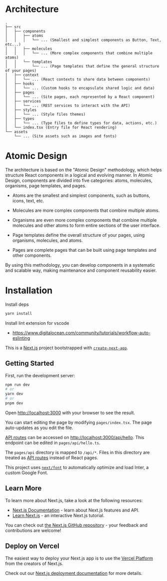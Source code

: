 # Architecture

```
.
├── src
│   ├── components
│   │   ├── atoms
│   │   │   └── ... (Smallest and simplest components as Button, Text, etc...)
│   │   ├── molecules
│   │   │   └── ... (More complex components that combine multiple atoms)
│   │   └── templates
│   │       └── ... (Page templates that define the general structure of your pages)
│   ├── context
│   │   └── ... (React contexts to share data between components)
│   ├── hooks
│   │   └── ... (Custom hooks to encapsulate shared logic and data)
│   ├── pages
│   │   └── ... (Site pages, each represented by a React component)
│   ├── services
│   │   └── ... (REST services to interact with the API)
│   ├── styles
│   │   └── ... (Style files themes)
│   ├── types
│   │   └── ... (Type files to define types for data, actions, etc.)
│   └── index.tsx (Entry file for React rendering)
└── assets
    └── ... (Site assets such as images and fonts)
```

# Atomic Design

The architecture is based on the "Atomic Design" methodology, which helps structure React components in a logical and evolving manner. In Atomic Design, components are divided into five categories: atoms, molecules, organisms, page templates, and pages.

- Atoms are the smallest and simplest components, such as buttons, icons, text, etc.

- Molecules are more complex components that combine multiple atoms.

- Organisms are even more complex components that combine multiple molecules and other atoms to form entire sections of the user interface.

- Page templates define the overall structure of your pages, using organisms, molecules, and atoms.

- Pages are complete pages that can be built using page templates and other components.

By using this methodology, you can develop components in a systematic and scalable way, making maintenance and component reusability easier.

# Installation

Install deps

```bash
yarn install
```

Install lint extension for vscode

- https://www.digitalocean.com/community/tutorials/workflow-auto-eslinting

This is a [Next.js](https://nextjs.org/) project bootstrapped with [`create-next-app`](https://github.com/vercel/next.js/tree/canary/packages/create-next-app).

## Getting Started

First, run the development server:

```bash
npm run dev
# or
yarn dev
# or
pnpm dev
```

Open [http://localhost:3000](http://localhost:3000) with your browser to see the result.

You can start editing the page by modifying `pages/index.tsx`. The page auto-updates as you edit the file.

[API routes](https://nextjs.org/docs/api-routes/introduction) can be accessed on [http://localhost:3000/api/hello](http://localhost:3000/api/hello). This endpoint can be edited in `pages/api/hello.ts`.

The `pages/api` directory is mapped to `/api/*`. Files in this directory are treated as [API routes](https://nextjs.org/docs/api-routes/introduction) instead of React pages.

This project uses [`next/font`](https://nextjs.org/docs/basic-features/font-optimization) to automatically optimize and load Inter, a custom Google Font.

## Learn More

To learn more about Next.js, take a look at the following resources:

- [Next.js Documentation](https://nextjs.org/docs) - learn about Next.js features and API.
- [Learn Next.js](https://nextjs.org/learn) - an interactive Next.js tutorial.

You can check out [the Next.js GitHub repository](https://github.com/vercel/next.js/) - your feedback and contributions are welcome!

## Deploy on Vercel

The easiest way to deploy your Next.js app is to use the [Vercel Platform](https://vercel.com/new?utm_medium=default-template&filter=next.js&utm_source=create-next-app&utm_campaign=create-next-app-readme) from the creators of Next.js.

Check out our [Next.js deployment documentation](https://nextjs.org/docs/deployment) for more details.
